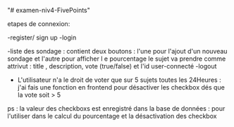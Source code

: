 "# examen-niv4-FivePoints" 

etapes de connexion:

-register/ sign up
-login

-liste des sondage : contient deux boutons : l'une pour l'ajout d'un nouveau sondage 
et l'autre pour afficher l e pourcentage
le sujet va prendre comme attrivut : title , description, vote (true/false) et l'id user-connecté
-logout
 
- L'utilisateur n'a le droit de voter que sur 5 sujets toutes les 24Heures : j'ai fais une fonction en frontend pour désactiver les checkbox dés que la vote soit > 5

ps : la valeur des checkboxs est enregistré dans la base de données : pour l'utiliser dans le calcul du pourcentage et la désactivation des checkbox
